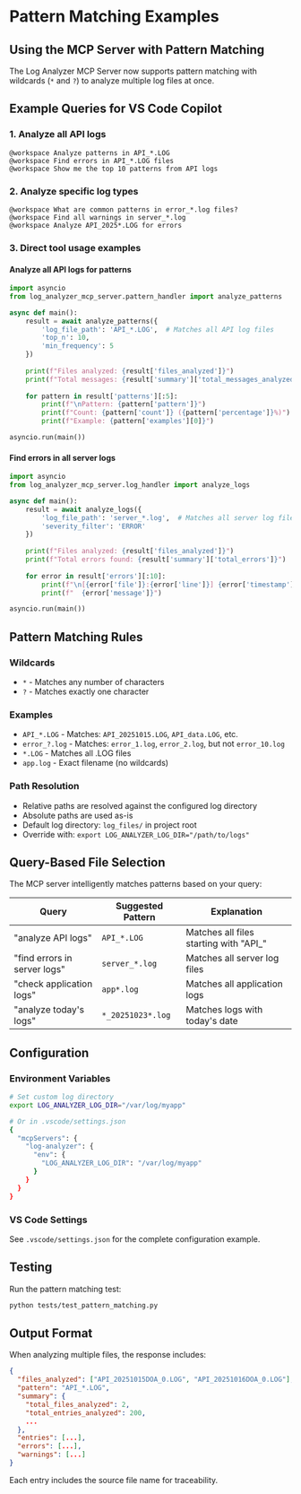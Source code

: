 # Pattern Matching Examples

## Using the MCP Server with Pattern Matching

The Log Analyzer MCP Server now supports pattern matching with wildcards (`*` and `?`) to analyze multiple log files at once.

## Example Queries for VS Code Copilot

### 1. Analyze all API logs
```
@workspace Analyze patterns in API_*.LOG
@workspace Find errors in API_*.LOG files
@workspace Show me the top 10 patterns from API logs
```

### 2. Analyze specific log types
```
@workspace What are common patterns in error_*.log files?
@workspace Find all warnings in server_*.log
@workspace Analyze API_2025*.LOG for errors
```

### 3. Direct tool usage examples

#### Analyze all API logs for patterns
```python
import asyncio
from log_analyzer_mcp_server.pattern_handler import analyze_patterns

async def main():
    result = await analyze_patterns({
        'log_file_path': 'API_*.LOG',  # Matches all API log files
        'top_n': 10,
        'min_frequency': 5
    })
    
    print(f"Files analyzed: {result['files_analyzed']}")
    print(f"Total messages: {result['summary']['total_messages_analyzed']}")
    
    for pattern in result['patterns'][:5]:
        print(f"\nPattern: {pattern['pattern']}")
        print(f"Count: {pattern['count']} ({pattern['percentage']}%)")
        print(f"Example: {pattern['examples'][0]}")

asyncio.run(main())
```

#### Find errors in all server logs
```python
import asyncio
from log_analyzer_mcp_server.log_handler import analyze_logs

async def main():
    result = await analyze_logs({
        'log_file_path': 'server_*.log',  # Matches all server log files
        'severity_filter': 'ERROR'
    })
    
    print(f"Files analyzed: {result['files_analyzed']}")
    print(f"Total errors found: {result['summary']['total_errors']}")
    
    for error in result['errors'][:10]:
        print(f"\n[{error['file']}:{error['line']}] {error['timestamp']}")
        print(f"  {error['message']}")

asyncio.run(main())
```

## Pattern Matching Rules

### Wildcards
- `*` - Matches any number of characters
- `?` - Matches exactly one character

### Examples
- `API_*.LOG` - Matches: `API_20251015.LOG`, `API_data.LOG`, etc.
- `error_?.log` - Matches: `error_1.log`, `error_2.log`, but not `error_10.log`
- `*.LOG` - Matches all .LOG files
- `app.log` - Exact filename (no wildcards)

### Path Resolution
- Relative paths are resolved against the configured log directory
- Absolute paths are used as-is
- Default log directory: `log_files/` in project root
- Override with: `export LOG_ANALYZER_LOG_DIR="/path/to/logs"`

## Query-Based File Selection

The MCP server intelligently matches patterns based on your query:

| Query | Suggested Pattern | Explanation |
|-------|------------------|-------------|
| "analyze API logs" | `API_*.LOG` | Matches all files starting with "API_" |
| "find errors in server logs" | `server_*.log` | Matches all server log files |
| "check application logs" | `app*.log` | Matches all application logs |
| "analyze today's logs" | `*_20251023*.log` | Matches logs with today's date |

## Configuration

### Environment Variables
```bash
# Set custom log directory
export LOG_ANALYZER_LOG_DIR="/var/log/myapp"

# Or in .vscode/settings.json
{
  "mcpServers": {
    "log-analyzer": {
      "env": {
        "LOG_ANALYZER_LOG_DIR": "/var/log/myapp"
      }
    }
  }
}
```

### VS Code Settings
See `.vscode/settings.json` for the complete configuration example.

## Testing

Run the pattern matching test:
```bash
python tests/test_pattern_matching.py
```

## Output Format

When analyzing multiple files, the response includes:

```json
{
  "files_analyzed": ["API_20251015DOA_0.LOG", "API_20251016DOA_0.LOG"],
  "pattern": "API_*.LOG",
  "summary": {
    "total_files_analyzed": 2,
    "total_entries_analyzed": 200,
    ...
  },
  "entries": [...],
  "errors": [...],
  "warnings": [...]
}
```

Each entry includes the source file name for traceability.
